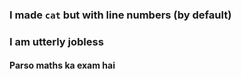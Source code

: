 ### I made `cat` but with line numbers (by default) 
### I am utterly jobless
#### Parso maths ka exam hai

